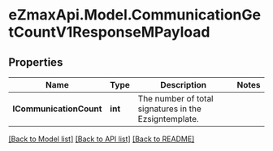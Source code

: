
# eZmaxApi.Model.CommunicationGetCountV1ResponseMPayload

## Properties

Name | Type | Description | Notes
------------ | ------------- | ------------- | -------------
**ICommunicationCount** | **int** | The number of total signatures in the Ezsigntemplate. | 

[[Back to Model list]](../README.md#documentation-for-models)
[[Back to API list]](../README.md#documentation-for-api-endpoints)
[[Back to README]](../README.md)

